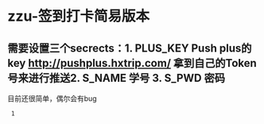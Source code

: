 # zzu-签到打卡简易版本
## 需要设置三个secrects：1. PLUS_KEY Push plus的key http://pushplus.hxtrip.com/ 拿到自己的Token号来进行推送2. S_NAME 学号  3. S_PWD  密码
目前还很简单，偶尔会有bug
                      
                       
     1
